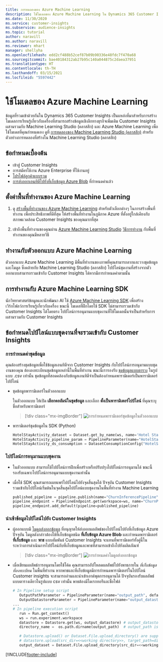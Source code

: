 ```yaml
---
title: การทดลองของ Azure Machine Learning
description: ใช้โมเดลของ Azure Machine Learning ใน Dynamics 365 Customer Insights
ms.date: 11/30/2020
ms.service: customer-insights
ms.subservice: audience-insights
ms.topic: tutorial
author: naravill
ms.author: naravill
ms.reviewer: mhart
manager: shellyha
ms.openlocfilehash: edd2cf488b52cef87b09b90336e48fdc7f470a68
ms.sourcegitcommit: bae40184312ab27b95c140a044875c2daea37951
ms.translationtype: HT
ms.contentlocale: th-TH
ms.lasthandoff: 03/15/2021
ms.locfileid: "5597442"
---
```

# <a name="use-azure-machine-learning-based-models"></a>ใช้โมเดลของ Azure Machine Learning

ข้อมูลที่รวมเข้าด้วยกันใน Dynamics 365 Customer Insights เป็นแหล่งที่มาสำหรับการสร้างโมเดลการเรียนรู้เกี่ยวกับเครื่องที่สามารถสร้างข้อมูลเชิงลึกทางธุรกิจเพิ่มเติม Customer Insights ผสานรวมกับ Machine Learning Studio (คลาสสิก) และ Azure Machine Learning เพื่อใช้โมเดลที่คุณกำหนดเอง ดูที่ [การทดลองของ Machine Learning Studio (คลาสสิก)](machine-learning-studio-experiments.md) สำหรับตัวอย่างการทดลองที่สร้างใน Machine Learning Studio (คลาสสิก) 

## <a name="prerequisites"></a>ข้อกำหนดเบื้องต้น

- เข้าสู่ Customer Insights
- การสมัครใช้งาน Azure Enterprise ที่ใช้งานอยู่
- [โปรไฟล์ลูกค้าแบบรวม](data-unification.md)
- [การส่งออกเอนทิตีไปยังที่เก็บข้อมูล Azure Blob](export-azure-blob-storage.md) ที่กำหนดค่าแล้ว

## <a name="set-up-azure-machine-learning-workspace"></a>ตั้งค่าพื้นที่ทำงานของ Azure Machine Learning

1. ดู [สร้างพื้นที่ทำงานของ Azure Machine Learning](/azure/machine-learning/concept-workspace#-create-a-workspace) สำหรับตัวเลือกต่างๆ ในการสร้างพื้นที่ทำงาน เพื่อประสิทธิภาพที่ดีที่สุด ให้สร้างพื้นที่ทำงานในภูมิภาค Azure ที่ตั้งอยู่ใกล้เคียงกับสภาพแวดล้อม Customer Insights ของคุณมากที่สุด

1. เข้าถึงพื้นที่ทำงานของคุณผ่าน [Azure Machine Learning Studio](https://ml.azure.com/) [วิธีการทำงาน](/azure/machine-learning/concept-workspace#tools-for-workspace-interaction) กับพื้นที่ทำงานของคุณมีหลายวิธี

## <a name="work-with-azure-machine-learning-designer"></a>ทำงานกับตัวออกแบบ Azure Machine Learning

ตัวออกแบบ Azure Machine Learning มีพื้นที่ทำงานของภาพที่คุณสามารถลากและวางชุดข้อมูลและโมดูล ซึ่งคล้ายกับ Machine Learning Studio (คลาสสิก) ไปป์ไลน์ชุดงานที่สร้างจากตัวออกแบบสามารถรวมเข้ากับ Customer Insights ได้หากมีการกำหนดค่าตามนั้น 
   
## <a name="working-with-azure-machine-learning-sdk"></a>การทำงานกับ Azure Machine Learning SDK

นักวิทยาศาสตร์ข้อมูลและนักพัฒนา AI ใช้ [Azure Machine Learning SDK](/python/api/overview/azure/ml/?preserve-view=true&view=azure-ml-py) เพื่อสร้างเวิร์กโฟลว์การเรียนรู้เกี่ยวกับเครื่อง ขณะนี้ โมเดลที่ฝึกโดยใช้ SDK ไม่สามารถรวมเข้ากับ Customer Insights ได้โดยตรง ไปป์ไลน์การอนุมานแบบชุดงานที่ใช้โมเดลนั้นจำเป็นสำหรับการผสานรวมกับ Customer Insights

## <a name="batch-pipeline-requirements-to-integrate-with-customer-insights"></a>ข้อกำหนดไปป์ไลน์แบบชุดงานที่จะรวมเข้ากับ Customer Insights

### <a name="dataset-configuration"></a>การกำหนดค่าชุดข้อมูล

คุณต้องสร้างชุดข้อมูลเพื่อใช้ข้อมูลเอนทิตีจาก Customer Insights กับไปป์ไลน์การอนุมานแบบชุดงานของคุณ ต้องลงทะเบียนชุดข้อมูลเหล่านี้ในพื้นที่ทำงาน ขณะนี้เรารองรับ [ชุดข้อมูลแบบตาราง](/azure/machine-learning/how-to-create-register-datasets#tabulardataset) ในรูปแบบ .csv เท่านั้น ชุดข้อมูลที่สอดคล้องกับข้อมูลเอนทิตีจำเป็นต้องกำหนดพารามิเตอร์เป็นพารามิเตอร์ไปป์ไลน์
   
* ชุดข้อมูลพารามิเตอร์ในตัวออกแบบ
   
     ในตัวออกแบบ ให้เปิด **เลือกคอลัมน์ในชุดข้อมูล** และเลือก **ตั้งเป็นพารามิเตอร์ไปป์ไลน์** ที่คุณระบุชื่อสำหรับพารามิเตอร์

     > [!div class="mx-imgBorder"]
     > ![การกำหนดพารามิเตอร์ชุดข้อมูลในตัวออกแบบ](media/intelligence-designer-dataset-parameters.png "การกำหนดพารามิเตอร์ชุดข้อมูลในตัวออกแบบ")
   
* พารามิเตอร์ชุดข้อมูลใน SDK (Python)
   
   ```python
   HotelStayActivity_dataset = Dataset.get_by_name(ws, name='Hotel Stay Activity Data')
   HotelStayActivity_pipeline_param = PipelineParameter(name="HotelStayActivity_pipeline_param", default_value=HotelStayActivity_dataset)
   HotelStayActivity_ds_consumption = DatasetConsumptionConfig("HotelStayActivity_dataset", HotelStayActivity_pipeline_param)
   ```

### <a name="batch-inference-pipeline"></a>ไปป์ไลน์การอนุมานแบบชุดงาน
  
* ในตัวออกแบบ สามารถใช้ไปป์ไลน์การฝึกเพื่อสร้างหรือปรับปรุงไปป์ไลน์การอนุมานได้ ขณะนี้รองรับเฉพาะไปป์ไลน์การอนุมานแบบชุดงานเท่านั้น

* เมื่อใช้ SDK คุณสามารถเผยแพร่ไปป์ไลน์ไปยังจุดสิ้นสุดได้ ปัจจุบัน Customer Insights รวมเข้ากับไปป์ไลน์เริ่มต้นในจุดสิ้นสุดไปป์ไลน์แบบชุดงานในพื้นที่ทำงาน Machine Learning
   
   ```python
   published_pipeline = pipeline.publish(name="ChurnInferencePipeline", description="Published Churn Inference pipeline")
   pipeline_endpoint = PipelineEndpoint.get(workspace=ws, name="ChurnPipelineEndpoint") 
   pipeline_endpoint.add_default(pipeline=published_pipeline)
   ```

### <a name="import-pipeline-data-into-customer-insights"></a>นำเข้าข้อมูลไปป์ไลน์ไปยัง Customer Insights

* ผู้ออกแบบมี [โมดูลส่งออกข้อมูล](/azure/machine-learning/algorithm-module-reference/export-data) ที่อนุญาตให้ส่งออกผลลัพธ์ของไปป์ไลน์ไปยังที่เก็บข้อมูล Azure ปัจจุบัน โมดูลดังกล่าวต้องใช้ที่เก็บข้อมูลชนิด **ที่เก็บข้อมูล Azure Blob** และกำหนดพารามิเตอร์ **ที่เก็บข้อมูล** และ **พาธ** แบบสัมพันธ์ Customer Insights จะแทนที่พารามิเตอร์ทั้งคู่นี้ในระหว่างการดำเนินการไปป์ไลน์กับที่เก็บข้อมูลและพาธที่สามารถเข้าถึงไปยังผลิตภัณฑ์
   > [!div class="mx-imgBorder"]
   > ![การกำหนดค่าโมดูลส่งออกข้อมูล](media/intelligence-designer-importdata.png "การกำหนดค่าโมดูลส่งออกข้อมูล")
   
* เมื่อเขียนผลลัพธ์การอนุมานโดยใช้โค้ด คุณสามารถอัปโหลดผลลัพธ์ไปยังพาธภายใน *ที่เก็บข้อมูลที่ลงทะเบียน* ในพื้นที่ทำงาน หากพาธและที่เก็บข้อมูลมีการกำหนดพารามิเตอร์ในไปป์ไลน์ Customer insights จะสามารถอ่านและนำเข้าเอาต์พุตการอนุมานได้ ปัจจุบันรองรับผลลัพธ์แบบตารางเดียวในรูปแบบ csv เท่านั้น พาธต้องมีไดเรกทอรีและชื่อไฟล์

   ```python
   # In Pipeline setup script
      OutputPathParameter = PipelineParameter(name="output_path", default_value="HotelChurnOutput/HotelChurnOutput.csv")
      OutputDatastoreParameter = PipelineParameter(name="output_datastore", default_value="workspaceblobstore")
   ...
   # In pipeline execution script
      run = Run.get_context()
      ws = run.experiment.workspace
      datastore = Datastore.get(ws, output_datastore) # output_datastore is parameterized
      directory_name =  os.path.dirname(output_path)  # output_path is parameterized.
      
      # Datastore.upload() or Dataset.File.upload_directory() are supported methods to uplaod the data
      # datastore.upload(src_dir=<<working directory>>, target_path=directory_name, overwrite=False, show_progress=True)
      output_dataset = Dataset.File.upload_directory(src_dir=<<working directory>>, target = (datastore, directory_name)) # Remove trailing "/" from directory_name
   ```


[!INCLUDE[footer-include](../includes/footer-banner.md)]